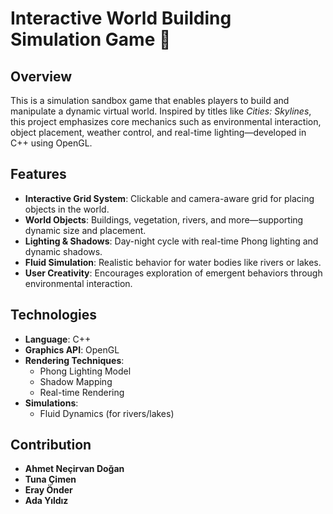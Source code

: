 # Interactive World Building Simulation Game 🌄

## Overview

This is a simulation sandbox game that enables players to build and manipulate a dynamic virtual world. Inspired by titles like *Cities: Skylines*, this project emphasizes core mechanics such as environmental interaction, object placement, weather control, and real-time lighting—developed in C++ using OpenGL.

## Features

- **Interactive Grid System**: Clickable and camera-aware grid for placing objects in the world.
- **World Objects**: Buildings, vegetation, rivers, and more—supporting dynamic size and placement.
- **Lighting & Shadows**: Day-night cycle with real-time Phong lighting and dynamic shadows.
- **Fluid Simulation**: Realistic behavior for water bodies like rivers or lakes.
- **User Creativity**: Encourages exploration of emergent behaviors through environmental interaction.

## Technologies

- **Language**: C++
- **Graphics API**: OpenGL
- **Rendering Techniques**:
  - Phong Lighting Model
  - Shadow Mapping
  - Real-time Rendering
- **Simulations**:
  - Fluid Dynamics (for rivers/lakes)


## Contribution

- **Ahmet Neçirvan Doğan** 
- **Tuna Çimen** 
- **Eray Önder** 
- **Ada Yıldız** 
